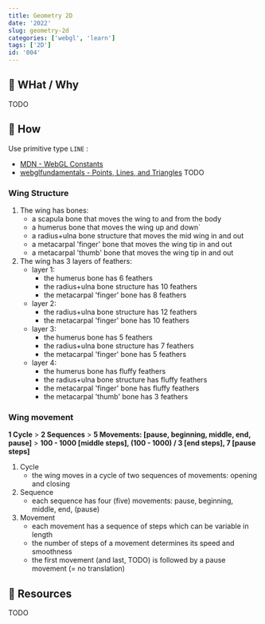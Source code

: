 ```yaml
---
title: Geometry 2D
date: '2022'
slug: geometry-2d
categories: ['webgl', 'learn']
tags: ['2D']
id: '004'
---
```


## 🚧 WHat / Why

TODO

## 🚧 How

Use primitive type `LINE` :

- [MDN - WebGL Constants](https://developer.mozilla.org/en-US/docs/Web/API/WebGL_API/Constants)
- [webglfundamentals - Points, Lines, and Triangles](https://webglfundamentals.org/webgl/lessons/webgl-points-lines-triangles.html)
TODO

### Wing Structure

1. The wing has bones:
   - a scapula bone that moves the wing to and from the body
   - a humerus bone that moves the wing up and down`
   - a radius+ulna bone structure that moves the mid wing in and out
   - a metacarpal 'finger' bone that moves the wing tip in and out
   - a metacarpal 'thumb' bone that moves the wing tip in and out
1. The wing has 3 layers of feathers:
   - layer 1:
     - the humerus bone has 6 feathers
     - the radius+ulna bone structure has 10 feathers
     - the metacarpal 'finger' bone has 8 feathers
   - layer 2:
     - the radius+ulna bone structure has 12 feathers
     - the metacarpal 'finger' bone has 10 feathers
   - layer 3:
     - the humerus bone has 5 feathers
     - the radius+ulna bone structure has 7 feathers
     - the metacarpal 'finger' bone has 5 feathers
   - layer 4:
     - the humerus bone has fluffy feathers
     - the radius+ulna bone structure has fluffy feathers
     - the metacarpal 'finger' bone has fluffy feathers
     - the metacarpal 'thumb' bone has 3 feathers

### Wing movement

**1 Cycle** > **2 Sequences** > **5 Movements: [pause, beginning, middle, end, pause]** >  **100 - 1000 [middle steps], (100 - 1000) / 3 [end steps], 7 [pause steps]**

1. Cycle
   - the wing moves in a cycle of two sequences of movements: opening and closing
1. Sequence
   - each sequence has four (five) movements: pause, beginning, middle, end, (pause)
1. Movement
   - each movement has a sequence of steps which can be variable in length
   - the number of steps of a movement determines its speed and smoothness
   - the first movement (and last, TODO) is followed by a pause movement (= no translation)

## 🚧 Resources

TODO

